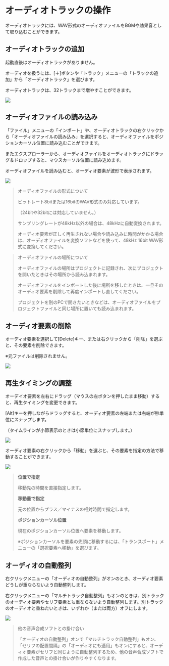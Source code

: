 



 オーディオトラックの操作
==============


  


 オーディオトラックには、WAV形式のオーディオファイルをBGMや効果音として取り込むことができます。
   


 オーディオトラックの追加
--------------


 起動直後はオーディオトラックがありません。
   

 オーディオを扱うには、[＋]ボタンや「トラック」メニューの「トラックの追加」から「オーディオトラック」を選びます。
   

 オーディオトラックは、32トラックまで増やすことができます。
   

  


![](../image/ad01_menu_w.png)


 オーディオファイルの読み込み
----------------


 「ファイル」メニューの「インポート」や、オーディオトラックの右クリックから「オーディオファイルの読み込み」を選択すると、オーディオファイルをポジションカーソル位置に読み込むことができます。
   

 またエクスプローラーから、オーディオファイルをオーディオトラックにドラッグ＆ドロップすると、マウスカーソル位置に読み込めます。
   

 オーディオファイルを読み込むと、オーディオ要素が波形で表示されます。
   

  


![](../image/ad01_01_w.png)
  


> 
> 
> 
>  オーディオファイルの形式について
>  
> 
>  ビットレート8bitまたは16bitのWAV形式のみ対応しています。
>    
> 
>  （24bitや32bitには対応していません。）
>    
> 
>  サンプリングレートが48kHz以外の場合は、48kHzに自動変換されます。
>    
> 
>  オーディオ要素が正しく再生されない場合や読み込みに時間がかかる場合は、オーディオファイルを変換ソフトなどを使って、48kHz 16bit WAV形式に変換してください。
>  
> 
> 
> 
> 



> 
> 
> 
>  オーディオファイルの場所について
>  
> 
>  オーディオファイルの場所はプロジェクトに記録され、次にプロジェクトを開いたときはその場所から読み込まれます。
>    
> 
>  オーディオファイルをインポートした後に場所を移したときは、一旦そのオーディオ要素を削除して再度インポートし直してください。
>    
> 
>  プロジェクトを別のPCで開きたいときなどは、オーディオファイルをプロジェクトファイルと同じ場所に置いても読み込まれます。
>  
> 
> 
> 
> 



 オーディオ要素の削除
------------


 オーディオ要素を選択して[Delete]キー、または右クリックから「削除」を選ぶと、その要素を削除できます。
   

 ※元ファイルは削除されません。
   

  


![](../image/ad01_02_w.png)


 再生タイミングの調整
------------


 オーデイオ要素を左右にドラッグ（マウスの左ボタンを押したまま移動）すると、再生タイミングを変更できます。
   

 [Alt]キーを押しながらドラッグすると、オーディオ要素の左端または右端が秒単位にスナップします。
   

 （タイムラインが小節表示のときは小節単位にスナップします。）
   

  


![](../image/ad01_03_w.png)

  

 オーディオ要素の右クリックから「移動」を選ぶと、その要素を指定の方法で移動することができます。
   

  


![](../image/ad01_move_w.png)


> 
> **位置で指定**
>   
> 
>  移動先の時間を直接指定します。
>    
> 
>   
> 
> **移動量で指定**
>   
> 
>  元の位置からプラス／マイナスの相対時間で指定します。
>    
> 
>   
> 
> **ポジションカーソル位置**
>   
> 
>  現在のポジションカーソル位置へ要素を移動します。
>    
> 
>  ※ポジションカーソルを要素の先頭に移動するには、「トランスポート」メニューの「選択要素へ移動」を選びます。
>    
> 
> 



 オーディオの自動整列
------------


 右クリックメニューの「オーディオの自動整列」がオンのとき、オーディオ要素どうしが重ならないよう自動整列します。
   

 右クリックメニューの「マルチトラック自動整列」もオンのときは、別トラックのオーディオ要素やセリフ要素とも重ならないよう自動整列します。別トラックのオーディオと重ねたいときは、いずれか（または両方）オフにします。
   

  


![](../image/ad01_autosort.png)


> 
> 
> 
>  他の音声合成ソフトとの掛け合い
>  
> 
>  「オーディオの自動整列」オンで「マルチトラック自動整列」もオン、「セリフの配置間隔」の「オーディオにも適用」もオンにすると、オーディオ要素がセリフと同じように自動整列するため、他の音声合成ソフトで作成した音声との掛け合いが作りやすくなります。
>  
> 
> 
> 
> 







